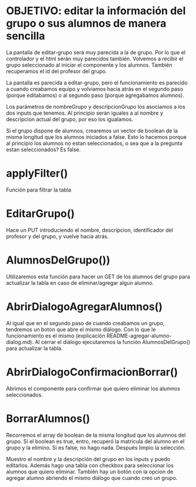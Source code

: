 # OBJETIVO: editar la información del grupo o sus alumnos de manera sencilla


<!-- editar-grupo.component.ts -->

La pantalla de editar-grupo será muy parecida a la de grupo. Por lo que el controlador y el html serán muy parecidos también. Volvemos a recibir el grupo seleccionado al iniciar el componente y los alumnos. También recuperamos el id del profesor del grupo.

La pantalla es parecida a editar-grupo, pero el funcionamiento es parecido a cuando creabamos equipo y volviamos hacia atrás en el segundo paso (porque editabamos) o al segundo paso (porque agregabamos alumnos).

Los parámetros de nombreGrupo y descripcionGrupo los asociamos a los dos inputs que tenemos. Al principio serán iguales a al nombre y descripcion actual del grupo, por eso los igualamos.

Si el grupo dispone de alumnos, crearemos un vector de boolean de la misma longitud que los alumnos iniciados a false. Esto lo hacemos porque al principio los alumnos no estan seleccionados, o sea que a la pregunta estan seleccionados? Es false.


# applyFilter()

Función para filtrar la tabla

# EditarGrupo()

Hace un PUT introduciendo el nombre, descripcion, identificador del profesor y del grupo, y vuelve hacia atrás.

# AlumnosDelGrupo())

Utilizaremos esta función para hacer un GET de los alumnos del grupo para actualizar la tabla en caso de eliminar/agregar algun alumno.

# AbrirDialogoAgregarAlumnos()

Al igual que en el segundo paso de cuando creabamos un grupo, tendremos un botón que abre el mismo diálogo. Con lo que le funcionamiento es el mismo (explicación README-agregar-alumno-dialog.md). Al cerrar el diálogo ejecutaremos la función AlumnosDelGrupo() para actualizar la tabla.

# AbrirDialogoConfirmacionBorrar()

Abrimos el componente para confirmar que quiero eliminar los alumnos seleccionados.

# BorrarAlumnos()

Recorremos el array de boolean de la misma longitud que los alumnos del grupo. Si el boolean es true, entro, recuperó la matricula del alumno en el grupo y la elimino. Si es false, no hago nada. Después limpio la selección.


<!-- editar-grupo.component.html -->

Muestro el nombre y la descripción del grupo en los inputs y puedo editarlos. Además hago una tabla con checkbox para seleccionar los alumnos que quiero eliminar. También hay un botón con la opcion de agregar alumno abriendo el mismo diálogo que cuando creo un grupo.


